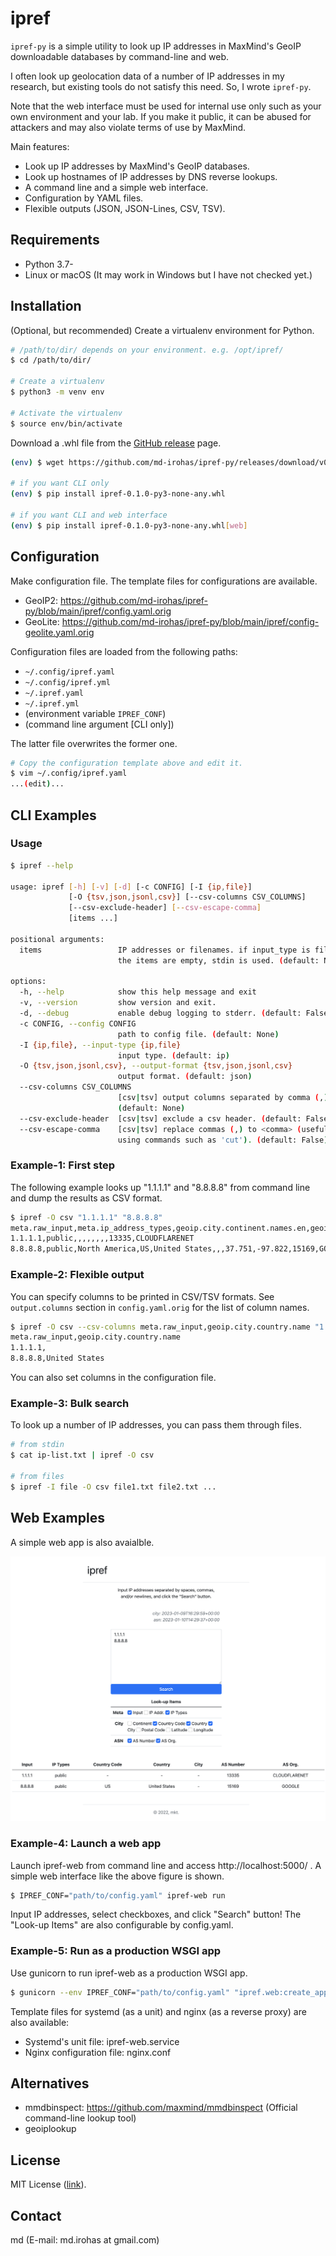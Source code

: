 # ipref

`ipref-py` is a simple utility to look up IP addresses in MaxMind's GeoIP
downloadable databases by command-line and web.

I often look up geolocation data of a number of IP addresses in my research,
but existing tools do not satisfy this need.
So, I wrote `ipref-py`.

Note that the web interface must be used for internal use only such as your own
environment and your lab. If you make it public, it can be abused for attackers
and may also violate terms of use by MaxMind.

Main features:

- Look up IP addresses by MaxMind's GeoIP databases.
- Look up hostnames of IP addresses by DNS reverse lookups.
- A command line and a simple web interface.
- Configuration by YAML files.
- Flexible outputs (JSON, JSON-Lines, CSV, TSV).


## Requirements

- Python 3.7-
- Linux or macOS (It may work in Windows but I have not checked yet.)


## Installation

(Optional, but recommended) Create a virtualenv environment for Python.

```sh
# /path/to/dir/ depends on your environment. e.g. /opt/ipref/
$ cd /path/to/dir/

# Create a virtualenv
$ python3 -m venv env

# Activate the virtualenv
$ source env/bin/activate
```

Download a .whl file from the [GitHub release](https://github.com/md-irohas/ipref-py/releases) page.

```sh
(env) $ wget https://github.com/md-irohas/ipref-py/releases/download/v0.1.0/ipref-0.1.0-py3-none-any.whl

# if you want CLI only
(env) $ pip install ipref-0.1.0-py3-none-any.whl

# if you want CLI and web interface
(env) $ pip install ipref-0.1.0-py3-none-any.whl[web]
```


## Configuration

Make configuration file.
The template files for configurations are available.

- GeoIP2: https://github.com/md-irohas/ipref-py/blob/main/ipref/config.yaml.orig
- GeoLite: https://github.com/md-irohas/ipref-py/blob/main/ipref/config-geolite.yaml.orig

Configuration files are loaded from the following paths:

- `~/.config/ipref.yaml`
- `~/.config/ipref.yml`
- `~/.ipref.yaml`
- `~/.ipref.yml`
- (environment variable `IPREF_CONF`)
- (command line argument [CLI only])

The latter file overwrites the former one.

```sh
# Copy the configuration template above and edit it.
$ vim ~/.config/ipref.yaml
...(edit)...
```


## CLI Examples

### Usage

```sh
$ ipref --help

usage: ipref [-h] [-v] [-d] [-c CONFIG] [-I {ip,file}]
             [-O {tsv,json,jsonl,csv}] [--csv-columns CSV_COLUMNS]
             [--csv-exclude-header] [--csv-escape-comma]
             [items ...]

positional arguments:
  items                 IP addresses or filenames. if input_type is file and
                        the items are empty, stdin is used. (default: None)

options:
  -h, --help            show this help message and exit
  -v, --version         show version and exit.
  -d, --debug           enable debug logging to stderr. (default: False)
  -c CONFIG, --config CONFIG
                        path to config file. (default: None)
  -I {ip,file}, --input-type {ip,file}
                        input type. (default: ip)
  -O {tsv,json,jsonl,csv}, --output-format {tsv,json,jsonl,csv}
                        output format. (default: json)
  --csv-columns CSV_COLUMNS
                        [csv|tsv] output columns separated by comma (,).
                        (default: None)
  --csv-exclude-header  [csv|tsv] exclude a csv header. (default: False)
  --csv-escape-comma    [csv|tsv] replace commas (,) to <comma> (useful when
                        using commands such as 'cut'). (default: False)
```


### Example-1: First step

The following example looks up "1.1.1.1" and "8.8.8.8" from command line and dump the results as CSV format.

```sh
$ ipref -O csv "1.1.1.1" "8.8.8.8"
meta.raw_input,meta.ip_address_types,geoip.city.continent.names.en,geoip.city.country.iso_code,geoip.city.country.names.en,geoip.city.city.names.en,geoip.city.postal.code,geoip.city.location.latitude,geoip.city.location.longitude,geoip.asn.autonomous_system_number,geoip.asn.autonomous_system_organization
1.1.1.1,public,,,,,,,,13335,CLOUDFLARENET
8.8.8.8,public,North America,US,United States,,,37.751,-97.822,15169,GOOGLE
```


### Example-2: Flexible output

You can specify columns to be printed in CSV/TSV formats.
See `output.columns` section in `config.yaml.orig` for the list of column names.

```sh
$ ipref -O csv --csv-columns meta.raw_input,geoip.city.country.name "1.1.1.1" "8.8.8.8"
meta.raw_input,geoip.city.country.name
1.1.1.1,
8.8.8.8,United States
```

You can also set columns in the configuration file.


### Example-3: Bulk search

To look up a number of IP addresses, you can pass them through files.

```sh
# from stdin
$ cat ip-list.txt | ipref -O csv

# from files
$ ipref -I file -O csv file1.txt file2.txt ...
```


## Web Examples

A simple web app is also avaialble.

![Screenshot](./screenshot.png)


### Example-4: Launch a web app

Launch ipref-web from command line and access http://localhost:5000/ .
A simple web interface like the above figure is shown.

```sh
$ IPREF_CONF="path/to/config.yaml" ipref-web run
```

Input IP addresses, select checkboxes, and click "Search" button!
The "Look-up Items" are also configurable by config.yaml.


### Example-5: Run as a production WSGI app 

Use gunicorn to run ipref-web as a production WSGI app.

```sh
$ gunicorn --env IPREF_CONF="path/to/config.yaml" "ipref.web:create_app()"
```

Template files for systemd (as a unit) and nginx (as a reverse proxy) are also available:

- Systemd's unit file: ipref-web.service
- Nginx configuration file: nginx.conf


## Alternatives

- mmdbinspect: https://github.com/maxmind/mmdbinspect (Official command-line lookup tool)
- geoiplookup


## License

MIT License ([link](https://opensource.org/licenses/MIT)).


## Contact

md (E-mail: md.irohas at gmail.com)


